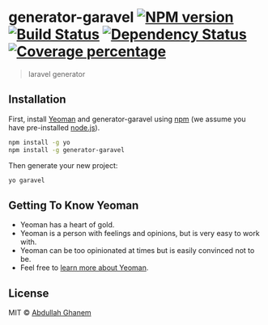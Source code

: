 # generator-garavel [![NPM version][npm-image]][npm-url] [![Build Status][travis-image]][travis-url] [![Dependency Status][daviddm-image]][daviddm-url] [![Coverage percentage][coveralls-image]][coveralls-url]
> laravel generator

## Installation

First, install [Yeoman](http://yeoman.io) and generator-garavel using [npm](https://www.npmjs.com/) (we assume you have pre-installed [node.js](https://nodejs.org/)).

```bash
npm install -g yo
npm install -g generator-garavel
```

Then generate your new project:

```bash
yo garavel
```

## Getting To Know Yeoman

 * Yeoman has a heart of gold.
 * Yeoman is a person with feelings and opinions, but is very easy to work with.
 * Yeoman can be too opinionated at times but is easily convinced not to be.
 * Feel free to [learn more about Yeoman](http://yeoman.io/).

## License

MIT © [Abdullah Ghanem]()


[npm-image]: https://badge.fury.io/js/generator-garavel.svg
[npm-url]: https://npmjs.org/package/generator-garavel
[travis-image]: https://travis-ci.org/AbdullahGhanem/generator-garavel.svg?branch=master
[travis-url]: https://travis-ci.org/AbdullahGhanem/generator-garavel
[daviddm-image]: https://david-dm.org/AbdullahGhanem/generator-garavel.svg?theme=shields.io
[daviddm-url]: https://david-dm.org/AbdullahGhanem/generator-garavel
[coveralls-image]: https://coveralls.io/repos/AbdullahGhanem/generator-garavel/badge.svg
[coveralls-url]: https://coveralls.io/r/AbdullahGhanem/generator-garavel
